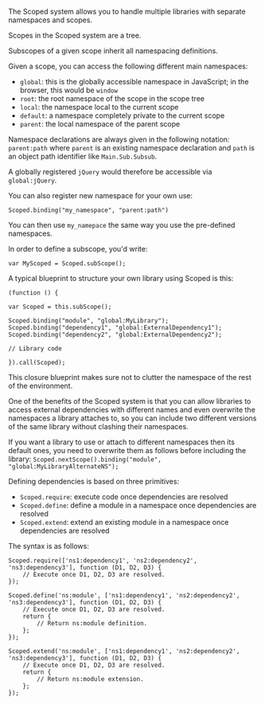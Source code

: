 The Scoped system allows you to handle multiple libraries with separate namespaces and scopes.

Scopes in the Scoped system are a tree.

Subscopes of a given scope inherit all namespacing definitions.

Given a scope, you can access the following different main namespaces: 
- ``global``: this is the globally accessible namespace in JavaScript; in the browser, this would be ``window``
- ``root``: the root namespace of the scope in the scope tree
- ``local``: the namespace local to the current scope
- ``default``: a namespace completely private to the current scope
- ``parent``: the local namespace of the parent scope

Namespace declarations are always given in the following notation: ``parent:path`` where ``parent`` is an existing namespace declaration and ``path`` is an object path identifier like ``Main.Sub.Subsub``.

A globally registered ``jQuery`` would therefore be accessible via ``global:jQuery``.

You can also register new namespace for your own use:

``Scoped.binding("my_namespace", "parent:path")``

You can then use ``my_namepace`` the same way you use the pre-defined namespaces.

In order to define a subscope, you'd write:

``var MyScoped = Scoped.subScope();``

A typical blueprint to structure your own library using Scoped is this:

```
(function () {

var Scoped = this.subScope();

Scoped.binding("module", "global:MyLibrary");
Scoped.binding("dependency1", "global:ExternalDependency1");
Scoped.binding("dependency2", "global:ExternalDependency2");

// Library code

}).call(Scoped);
```

This closure blueprint makes sure not to clutter the namespace of the rest of the environment.

One of the benefits of the Scoped system is that you can allow libraries to access external dependencies with different names and even overwrite the namespaces a library attaches to, so you can include two different versions of the same library without clashing their namespaces.

If you want a library to use or attach to different namespaces then its default ones, you need to overwrite them as follows before including the library:
``Scoped.nextScope().binding("module", "global:MyLibraryAlternateNS");``

Defining dependencies is based on three primitives:
- ``Scoped.require``: execute code once dependencies are resolved
- ``Scoped.define``: define a module in a namespace once dependencies are resolved
- ``Scoped.extend``: extend an existing module in a namespace once dependencies are resolved

The syntax is as follows:
```
Scoped.require(['ns1:dependency1', 'ns2:dependency2', 'ns3:dependency3'], function (D1, D2, D3) {
    // Execute once D1, D2, D3 are resolved.
});

Scoped.define('ns:module', ['ns1:dependency1', 'ns2:dependency2', 'ns3:dependency3'], function (D1, D2, D3) {
    // Execute once D1, D2, D3 are resolved.
    return {
        // Return ns:module definition.
    };
});

Scoped.extend('ns:module', ['ns1:dependency1', 'ns2:dependency2', 'ns3:dependency3'], function (D1, D2, D3) {
    // Execute once D1, D2, D3 are resolved.
    return {
        // Return ns:module extension.
    };
});
```